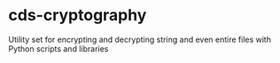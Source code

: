 # cds-cryptography
Utility set for encrypting and decrypting string and even entire files with Python scripts and libraries
